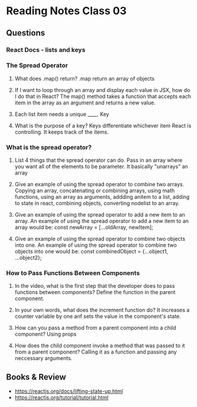 # Reading Notes Class 03

## Questions

### React Docs - lists and keys

### The Spread Operator

1. What does .map() return?
.map return an array of objects

2. If I want to loop through an array and display each value in JSX, how do I do that in React?
The map() method takes a function that accepts each item in the array as an argument and returns a new value. 

3. Each list item needs a unique ____.
Key

4. What is the purpose of a key?
Keys differentiate whichever item React is controlling. It keeps track of the items.


### What is the spread operator?

1. List 4 things that the spread operator can do.
Pass in an array where you want all of the elements to be parameter. It basically "unarrays" an array

2. Give an example of using the spread operator to combine two arrays.
Copying an array, concatenating or combining arrays, using math functions, using an array as arguments, addding anitem to a list, adding to state in react, combining objects, converting nodelist to an array.

3. Give an example of using the spread operator to add a new item to an array.
An example of using the spread operator to add a new item to an array would be: const newArray = [...oldArray, newItem];

4. Give an example of using the spread operator to combine two objects into one.
An example of using the spread operator to combine two objects into one would be: const combinedObject = {...object1, ...object2};

### How to Pass Functions Between Components

1. In the video, what is the first step that the developer does to pass functions between components? 
Define the function in the parent component.

2. In your own words, what does the increment function do?
It increases a counter variable by one anf sets the value in the component's state.

3. How can you pass a method from a parent component into a child component?
Using props

4. How does the child component invoke a method that was passed to it from a parent component?
Calling it as a function and passing any neccessary arguments.

## Books & Review

- https://reactjs.org/docs/lifting-state-up.html
- https://reactjs.org/tutorial/tutorial.html

